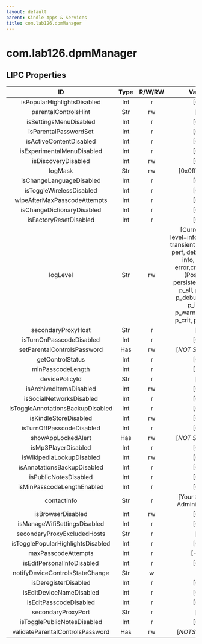 ```yaml
---
layout: default
parent: Kindle Apps & Services
title: com.lab126.dpmManager
---
```


# com.lab126.dpmManager

## LIPC Properties

| ID                                | Type | R/W/RW | Value                                                                                                                                                                                                     | Description |
|:---------------------------------:|:----:|:------:|:---------------------------------------------------------------------------------------------------------------------------------------------------------------------------------------------------------:|:-----------:|
| isPopularHighlightsDisabled       | Int  | r      | [0]                                                                                                                                                                                                       | TODO        |
| parentalControlsHint              | Str  | rw     | []                                                                                                                                                                                                        | TODO        |
| isSettingsMenuDisabled            | Int  | r      | [0]                                                                                                                                                                                                       | TODO        |
| isParentalPasswordSet             | Int  | r      | [0]                                                                                                                                                                                                       | TODO        |
| isActiveContentDisabled           | Int  | r      | [0]                                                                                                                                                                                                       | TODO        |
| isExperimentalMenuDisabled        | Int  | r      | [0]                                                                                                                                                                                                       | TODO        |
| isDiscoveryDisabled               | Int  | rw     | [0]                                                                                                                                                                                                       | TODO        |
| logMask                           | Str  | rw     | [0x0fff0000]                                                                                                                                                                                              | TODO        |
| isChangeLanguageDisabled          | Int  | r      | [0]                                                                                                                                                                                                       | TODO        |
| isToggleWirelessDisabled          | Int  | r      | [0]                                                                                                                                                                                                       | TODO        |
| wipeAfterMaxPasscodeAttempts      | Int  | r      | [0]                                                                                                                                                                                                       | TODO        |
| isChangeDictionaryDisabled        | Int  | r      | [0]                                                                                                                                                                                                       | TODO        |
| isFactoryResetDisabled            | Int  | r      | [0]                                                                                                                                                                                                       | TODO        |
| logLevel                          | Str  | rw     | [Current log level=info(Possible transient levels: all, perf, debug[9-0], info, warn, error,crit, none)(Possible persistent levels: p_all, p_perf, p_debug[0-9], p_info, p_warn,p_error, p_crit, p_none)] | TODO        |
| secondaryProxyHost                | Str  | r      | []                                                                                                                                                                                                        | TODO        |
| isTurnOnPasscodeDisabled          | Int  | r      | [0]                                                                                                                                                                                                       | TODO        |
| setParentalControlsPassword       | Has  | rw     | [*NOT SHOWN*]                                                                                                                                                                                             | TODO        |
| getControlStatus                  | Int  | r      | [0]                                                                                                                                                                                                       | TODO        |
| minPasscodeLength                 | Int  | r      | [1]                                                                                                                                                                                                       | TODO        |
| devicePolicyId                    | Str  | r      | []                                                                                                                                                                                                        | TODO        |
| isArchivedItemsDisabled           | Int  | rw     | [0]                                                                                                                                                                                                       | TODO        |
| isSocialNetworksDisabled          | Int  | r      | [0]                                                                                                                                                                                                       | TODO        |
| isToggleAnnotationsBackupDisabled | Int  | r      | [0]                                                                                                                                                                                                       | TODO        |
| isKindleStoreDisabled             | Int  | rw     | [0]                                                                                                                                                                                                       | TODO        |
| isTurnOffPasscodeDisabled         | Int  | r      | [0]                                                                                                                                                                                                       | TODO        |
| showAppLockedAlert                | Has  | rw     | [*NOT SHOWN*]                                                                                                                                                                                             | TODO        |
| isMp3PlayerDisabled               | Int  | r      | [0]                                                                                                                                                                                                       | TODO        |
| isWikipediaLookupDisabled         | Int  | rw     | [0]                                                                                                                                                                                                       | TODO        |
| isAnnotationsBackupDisabled       | Int  | r      | [0]                                                                                                                                                                                                       | TODO        |
| isPublicNotesDisabled             | Int  | r      | [0]                                                                                                                                                                                                       | TODO        |
| isMinPasscodeLengthEnabled        | Int  | r      | [0]                                                                                                                                                                                                       | TODO        |
| contactInfo                       | Str  | r      | [Your System Administrator]                                                                                                                                                                               | TODO        |
| isBrowserDisabled                 | Int  | rw     | [0]                                                                                                                                                                                                       | TODO        |
| isManageWifiSettingsDisabled      | Int  | r      | [0]                                                                                                                                                                                                       | TODO        |
| secondaryProxyExcludedHosts       | Str  | r      | []                                                                                                                                                                                                        | TODO        |
| isTogglePopularHighlightsDisabled | Int  | r      | [0]                                                                                                                                                                                                       | TODO        |
| maxPasscodeAttempts               | Int  | r      | [-1]                                                                                                                                                                                                      | TODO        |
| isEditPersonalInfoDisabled        | Int  | r      | [0]                                                                                                                                                                                                       | TODO        |
| notifyDeviceControlsStateChange   | Str  | w      |                                                                                                                                                                                                           | TODO        |
| isDeregisterDisabled              | Int  | r      | [0]                                                                                                                                                                                                       | TODO        |
| isEditDeviceNameDisabled          | Int  | r      | [0]                                                                                                                                                                                                       | TODO        |
| isEditPasscodeDisabled            | Int  | r      | [0]                                                                                                                                                                                                       | TODO        |
| secondaryProxyPort                | Str  | r      | []                                                                                                                                                                                                        | TODO        |
| isTogglePublicNotesDisabled       | Int  | r      | [0]                                                                                                                                                                                                       | TODO        |
| validateParentalControlsPassword  | Has  | rw     | [*NOTSHOWN*]                                                                                                                                                                                              | TODO        |